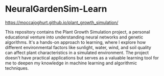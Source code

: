 # NeuralGardenSim-Learn

https://moccajoghurt.github.io/plant_growth_simulation/

This repository contains the Plant Growth Simulation project, a personal educational venture into understanding neural networks and genetic algorithms. It's a hands-on approach to learning, where I explore how different environmental factors like sunlight, water, wind, and soil quality can affect plant characteristics in a simulated environment. The project doesn't have practical applications but serves as a valuable learning tool for me to deepen my knowledge in machine learning and algorithmic techniques.

